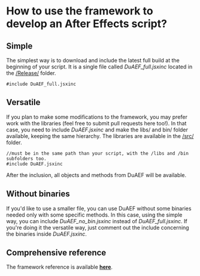 # How to use the framework to develop an After Effects script?

## Simple

The simplest way is to download and include the latest full build at the beginning of your script. It is a single file called _DuAEF_full.jsxinc_ located in the [/Release/](https://github.com/Rainbox-dev/DuAEF_Duik/tree/master/Release/DuAEF) folder.

    #include DuAEF_full.jsxinc

## Versatile

If you plan to make some modifications to the framework, you may prefer work with the libraries (feel free to submit pull requests here too!). In that case, you need to include _DuAEF.jsxinc_ and make the libs/ and bin/ folder available, keeping the same hierarchy. The libraries are available in the [/src/](https://github.com/Rainbox-dev/DuAEF_Duik/tree/master/src) folder.

    //must be in the same path than your script, with the /libs and /bin subfolders too.
    #include DuAEF.jsxinc

After the inclusion, all objects and methods from DuAEF will be available.

## Without binaries

If you'd like to use a smaller file, you can use DuAEF without some binaries needed only with some specific methods.
In this case, using the simple way, you can include _DuAEF_no_bin.jsxinc_ instead of _DuAEF_full.jsxinc_. If you're doing it the versatile way, just comment out the include concerning the binaries inside _DuAEF.jsxinc_.

## Comprehensive reference

The framework reference is available **[here](framework-reference.md)**.
